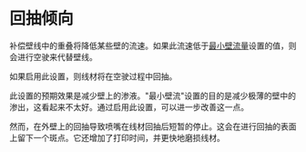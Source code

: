 回抽倾向
====
补偿壁线中的重叠将降低某些壁的流速。如果此流速低于[最小壁流量](wall_min_flow.md)设置的值，则会进行空驶来代替壁线。

如果启用此设置，则线材将在空驶过程中回抽。

此设置的预期效果是减少壁上的渗液。"最小壁流"设置的目的是减少极薄的壁中的渗出，这看起来不太好。通过启用此设置，可以进一步改善这一点。

然而，在外壁上的回抽导致喷嘴在线材回抽后短暂的停止。这会在进行回抽的表面上留下一个斑点。它还增加了打印时间，并更快地磨损线材。
